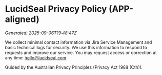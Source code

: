 # LucidSeal Privacy Policy (APP-aligned)
_Generated: 2025-09-06T19:48:47Z_

We collect minimal contact information via Jira Service Management and basic technical logs for security.
We use this information to respond to requests and improve our service.
You may request access or correction at any time: hello@lucidseal.com

Guided by the Australian Privacy Principles (Privacy Act 1988 (Cth)).
